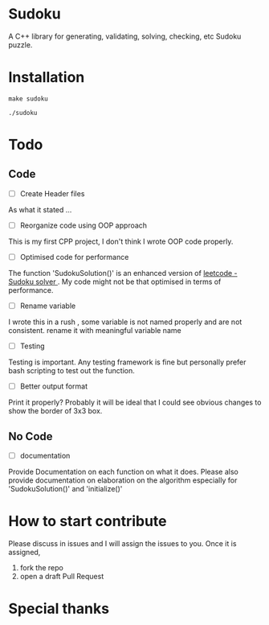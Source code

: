 # Sudoku
A C++ library for generating, validating, solving, checking, etc Sudoku puzzle. 

# Installation 

```
make sudoku

./sudoku 
```

# Todo

## Code

- [ ] Create Header files
  
As what it stated ...

- [ ] Reorganize code using OOP approach

This is my first CPP project, I don't think I wrote OOP code properly. 

- [ ] Optimised code for performance

The function 'SudokuSolution()' is an enhanced version of [ leetcode - Sudoku solver ]( https://leetcode.com/problems/sudoku-solver/ ). My code might not be that optimised in terms of performance. 

- [ ] Rename variable

I wrote this in a rush , some variable is not named properly and are not consistent. rename it with meaningful variable name

- [ ] Testing

Testing is important. Any testing framework is fine but personally prefer bash scripting to test out the function.

- [ ] Better output format

Print it properly? Probably it will be ideal that I could see obvious changes to show the border of 3x3 box.

## No Code

- [ ] documentation 

Provide Documentation on each function on what it does. Please also provide documentation on elaboration on the algorithm especially for 'SudokuSolution()' and 'initialize()'

# How to start contribute

Please discuss in issues and I will assign the issues to you.
Once it is assigned, 

1. fork the repo
2. open a draft Pull Request

# Special thanks



